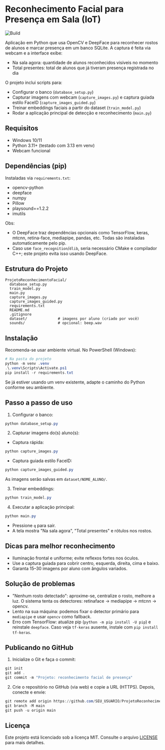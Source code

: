 # Reconhecimento Facial para Presença em Sala (IoT)

![Build](https://github.com/klebr55/ProjetoReconhecimentoFacial/actions/workflows/ci.yml/badge.svg)

Aplicação em Python que usa OpenCV e DeepFace para reconhecer rostos de alunos e marcar presença em um banco SQLite. A captura é feita via webcam e a interface exibe:

- Na sala agora: quantidade de alunos reconhecidos visíveis no momento
- Total presentes: total de alunos que já tiveram presença registrada no dia

O projeto inclui scripts para:
- Configurar o banco (`database_setup.py`)
- Capturar imagens com webcam (`capture_images.py`) e captura guiada estilo FaceID (`capture_images_guided.py`)
- Treinar embeddings faciais a partir do dataset (`train_model.py`)
- Rodar a aplicação principal de detecção e reconhecimento (`main.py`)

## Requisitos

- Windows 10/11
- Python 3.11+ (testado com 3.13 em venv)
- Webcam funcional

## Dependências (pip)

Instaladas via `requirements.txt`:

- opencv-python
- deepface
- numpy
- Pillow
- playsound==1.2.2
- imutils

Obs:
- O DeepFace traz dependências opcionais como TensorFlow, keras, mtcnn, retina-face, mediapipe, pandas, etc. Todas são instaladas automaticamente pelo pip.
- Caso use `face_recognition`/`dlib`, seria necessário CMake e compilador C++; este projeto evita isso usando DeepFace.

## Estrutura do Projeto

```
ProjetoReconhecimentoFacial/
  database_setup.py
  train_model.py
  main.py
  capture_images.py
  capture_images_guided.py
  requirements.txt
  README.md
  .gitignore
  dataset/              # imagens por aluno (criado por você)
  sounds/               # opcional: beep.wav
```

## Instalação

Recomenda-se usar ambiente virtual. No PowerShell (Windows):

```powershell
# Na pasta do projeto
python -m venv .venv
.\.venv\Scripts\Activate.ps1
pip install -r requirements.txt
```

Se já estiver usando um venv existente, adapte o caminho do Python conforme seu ambiente.

## Passo a passo de uso

1. Configurar o banco:
```powershell
python database_setup.py
```

2. Capturar imagens do(s) aluno(s):
- Captura rápida:
```powershell
python capture_images.py
```
- Captura guiada estilo FaceID:
```powershell
python capture_images_guided.py
```
As imagens serão salvas em `dataset/NOME_ALUNO/`.

3. Treinar embeddings:
```powershell
python train_model.py
```

4. Executar a aplicação principal:
```powershell
python main.py
```

- Pressione `q` para sair.
- A tela mostra "Na sala agora", "Total presentes" e rótulos nos rostos.

## Dicas para melhor reconhecimento

- Iluminação frontal e uniforme; evite reflexos fortes nos óculos.
- Use a captura guiada para cobrir centro, esquerda, direita, cima e baixo.
- Garanta 15–30 imagens por aluno com ângulos variados.

## Solução de problemas

- "Nenhum rosto detectado": aproxime-se, centralize o rosto, melhore a luz. O sistema tenta os detectores: retinaface → mediapipe → mtcnn → opencv.
- Lento na sua máquina: podemos fixar o detector primário para `mediapipe` e usar `opencv` como fallback. 
- Erro com TensorFlow: atualize pip (`python -m pip install -U pip`) e reinstale `deepface`. Caso veja `tf-keras` ausente, instale com `pip install tf-keras`.

## Publicando no GitHub

1. Inicialize o Git e faça o commit:
```powershell
git init
git add .
git commit -m "Projeto: reconhecimento facial de presença"
```

2. Crie o repositório no GitHub (via web) e copie a URL (HTTPS). Depois, conecte e envie:
```powershell
git remote add origin https://github.com/SEU_USUARIO/ProjetoReconhecimentoFacial.git
git branch -M main
git push -u origin main
```

## Licença

Este projeto está licenciado sob a licença MIT. Consulte o arquivo [LICENSE](LICENSE) para mais detalhes.
